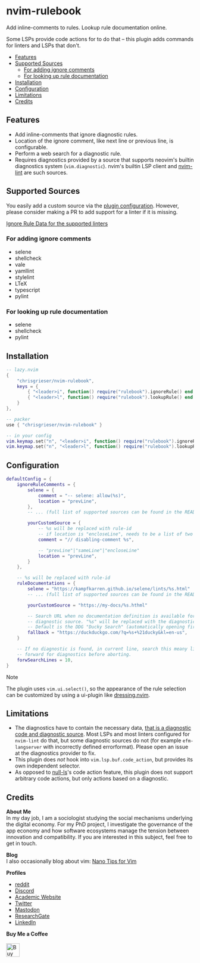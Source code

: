 <!-- LTeX: enabled=false -->
# nvim-rulebook <!-- LTeX: enabled=true -->
<!-- TODO uncomment shields when available in dotfyle.com -->
<!-- <a href="https://dotfyle.com/plugins/chrisgrieser/nvim-rulebook"><img src="https://dotfyle.com/plugins/chrisgrieser/nvim-rulebook/shield" /></a> -->

Add inline-comments to rules. Lookup rule documentation online.

Some LSPs provide code actions for to do that – this plugin adds commands for linters and LSPs that don't. 

<!--toc:start-->
- [Features](#features)
- [Supported Sources](#supported-sources)
	- [For adding ignore comments](#for-adding-ignore-comments)
	- [For looking up rule documentation](#for-looking-up-rule-documentation)
- [Installation](#installation)
- [Configuration](#configuration)
- [Limitations](#limitations)
- [Credits](#credits)
<!--toc:end-->

## Features
- Add inline-comments that ignore diagnostic rules.
- Location of the ignore comment, like next line or previous line, is configurable.
- Perform a web search for a diagnostic rule.
- Requires diagnostics provided by a source that supports neovim's builtin diagnostics system (`vim.diagnostic`). nvim's builtin LSP client and [nvim-lint](https://github.com/mfussenegger/nvim-lint) are such sources.

## Supported Sources
You easily add a custom source via the [plugin configuration](#configuration). However, please consider making a PR to add support for a linter if it is missing.

[Ignore Rule Data for the supported linters](./lua/rulebook/ignoreRuleData.lua)

### For adding ignore comments
<!-- TODO: auto-generate this list -->
- selene
- shellcheck
- vale
- yamllint
- stylelint
- LTeX
- typescript
- pylint

### For looking up rule documentation
- selene
- shellcheck
- pylint

## Installation

```lua
-- lazy.nvim
{
	"chrisgrieser/nvim-rulebook",
	keys = {
		{ "<leader>i", function() require("rulebook").ignoreRule() end },
		{ "<leader>l", function() require("rulebook").lookupRule() end },
	}
},
```

```lua
-- packer
use { "chrisgrieser/nvim-rulebook" }

-- in your config
vim.keymap.set("n", "<leader>i", function() require("rulebook").ignoreRule() end)
vim.keymap.set("n", "<leader>l", function() require("rulebook").lookupRule() end)
```

## Configuration

```lua
defaultConfig = {
	ignoreRuleComments = {
		selene = {
			comment = "-- selene: allow(%s)",
			location = "prevLine",
		},
		-- ... (full list of supported sources can be found in the README)

		yourCustomSource = {
			-- %s will be replaced with rule-id
			-- if location is "encloseLine", needs to be a list of two strings
			comment = "// disabling-comment %s",

			-- "prevLine"|"sameLine"|"encloseLine"
			location = "prevLine",
		}
	},

	-- %s will be replaced with rule-id
	ruleDocumentations = {
		selene = "https://kampfkarren.github.io/selene/lints/%s.html"
		-- ... (full list of supported sources can be found in the README)

		yourCustomSource = "https://my-docs/%s.hthml"

		-- Search URL when no documentation definition is available for a
		-- diagnostic source. "%s" will be replaced with the diagnostic source & code.
		-- Default is the DDG "Ducky Search" (automatically opening first result).
		fallback = "https://duckduckgo.com/?q=%s+%21ducky&kl=en-us",
	}

	-- If no diagnostic is found, in current line, search this meany lines 
	-- forward for diagnostics before aborting.
	forwSearchLines = 10,
}
```

> [!NOTE]
> The plugin uses `vim.ui.select()`, so the appearance of the rule selection can be customized by using a ui-plugin like [dressing.nvim](https://github.com/stevearc/dressing.nvim).

## Limitations
- The diagnostics have to contain the necessary data, [that is a diagnostic code and diagnostic source](https://neovim.io/doc/user/diagnostic.html#diagnostic-structure). Most LSPs and most linters configured for `nvim-lint` do that, but some diagnostic sources do not (for example `efm-langserver` with incorrectly defined errorformat). Please open an issue at the diagnostics provider to fix.
- This plugin does *not* hook into `vim.lsp.buf.code_action`, but provides its own independent selector.
- As opposed to [null-ls](https://github.com/jose-elias-alvarez/null-ls.nvim)'s code action feature, this plugin does not support arbitrary code actions, but only actions based on a diagnostic.

## Credits
<!-- vale Google.FirstPerson = NO -->
__About Me__  
In my day job, I am a sociologist studying the social mechanisms underlying the digital economy. For my PhD project, I investigate the governance of the app economy and how software ecosystems manage the tension between innovation and compatibility. If you are interested in this subject, feel free to get in touch.

__Blog__  
I also occasionally blog about vim: [Nano Tips for Vim](https://nanotipsforvim.prose.sh)

__Profiles__  
- [reddit](https://www.reddit.com/user/pseudometapseudo)
- [Discord](https://discordapp.com/users/462774483044794368/)
- [Academic Website](https://chris-grieser.de/)
- [Twitter](https://twitter.com/pseudo_meta)
- [Mastodon](https://pkm.social/@pseudometa)
- [ResearchGate](https://www.researchgate.net/profile/Christopher-Grieser)
- [LinkedIn](https://www.linkedin.com/in/christopher-grieser-ba693b17a/)

__Buy Me a Coffee__  
<br>
<a href='https://ko-fi.com/Y8Y86SQ91' target='_blank'><img height='36' style='border:0px;height:36px;' src='https://cdn.ko-fi.com/cdn/kofi1.png?v=3' border='0' alt='Buy Me a Coffee at ko-fi.com' /></a>
